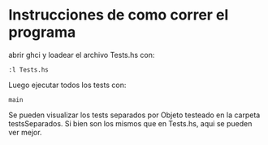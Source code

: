 # Instrucciones de como correr el programa

abrir ghci y loadear el archivo Tests.hs con:

    :l Tests.hs

Luego ejecutar todos los tests con:

    main


Se pueden visualizar los tests separados por Objeto testeado en la carpeta testsSeparados. Si bien son los mismos que en Tests.hs, aqui se pueden
ver mejor.